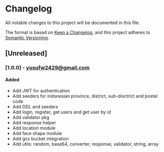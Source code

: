 # Changelog
All notable changes to this project will be documented in this file.

The format is based on [Keep a Changelog](https://keepachangelog.com/en/1.0.0/),
and this project adheres to [Semantic Versioning](https://semver.org/spec/v2.0.0.html).

## [Unreleased]
### [1.0.0] - yusufw2429@gmail.com
#### Added
- Add JWT for authentication
- Add seeders for indonesian province, district, sub-disctrict and postal code
- Add DDL and seeders
- Add login, register, get users and get user by id
- Add validator pkg
- Add response helper
- Add location module
- Add face shape module
- Add gcs bucket integration
- Add utils: random, base64, converter, response, validator, string, array